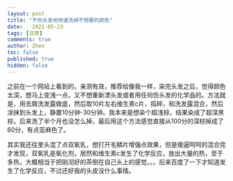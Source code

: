 ```yaml
---
layout: post
title: "不伤头发地快速洗掉不想要的颜色"
date:   2021-05-23
tags: [日常]
comments: true
author: Zhen
toc: false
published: true
hidden: false
---
```

之前在一个网站上看到的，亲测有效，推荐给像我一样，染完头发之后，觉得颜色太深，想马上变浅一点，又不想重新漂头发或者用任何伤头发的化学品的。方法就是，用去屑洗发露做底，然后取10片左右维生素c片，捣碎，和洗发露混合，然后涂抹到头发上，静置10分钟-30分钟。我本来是想染个超浅棕，结果染成了超深黑棕，后来洗了半个月也没怎么掉，最后用这个方法感觉直接从100分的深棕掉成了60分，有点亚麻色了。

其实我还往里头混了点双氧乳，想打开毛鳞片增强点效果，但是傻逼呵呵的混合完才发现，双氧乳是氧化剂，居然和维生素c发生了化学反应，放出大量的热，至于多热，大概相当于把刚沏好的茶倒在自己头上的感觉。。。后来百度了一下才知道发生了化学反应，不过还好我的头皮没什么事情。
<!--stackedit_data:
eyJoaXN0b3J5IjpbLTQ5NTIyMjM2NCwtMjgyNTE3NDUxLDE3NT
g2Mjc0Ml19
-->